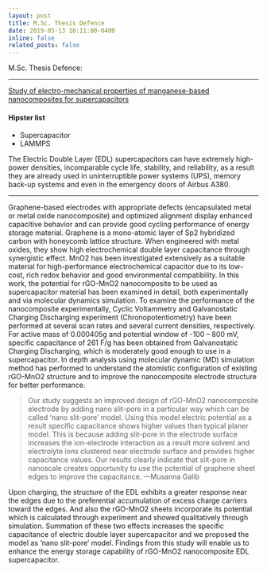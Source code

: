 ```yaml
---
layout: post
title: M.Sc. Thesis Defence
date: 2019-05-13 16:11:00-0400
inline: false
related_posts: false
---
```


M.Sc. Thesis Defence: 
***

<a href="http://lib.buet.ac.bd:8080/xmlui/handle/123456789/5337">Study of electro-mechanical properties of manganese-based nanocomposites for supercapacitors</a> 

#### Hipster list
<ul>
    <li>Supercapacitor</li>
    <li>LAMMPS</li>
</ul>

The Electric Double Layer (EDL) supercapacitors can have extremely high-power densities, incomparable cycle life, stability, and reliability, as a result they are already used in uninterruptible power systems (UPS), memory back-up systems and even in the emergency doors of Airbus A380.

***

 Graphene-based electrodes with appropriate defects (encapsulated metal or metal oxide nanocomposite) and optimized alignment display enhanced capacitive behavior and can provide good cycling performance of energy storage material. Graphene is a mono-atomic layer of Sp2 hybridized carbon with honeycomb lattice structure. When engineered with metal oxides, they show high electrochemical double layer capacitance through synergistic effect. MnO2 has been investigated extensively as a suitable material for high-performance electrochemical capacitor due to its low-cost, rich redox behavior and good environmental compatibility. In this work, the potential for rGO-MnO2 nanocomposite to be used as supercapacitor material has been examined in detail, both experimentally and via molecular dynamics simulation. To examine the performance of the nanocomposite experimentally, Cyclic Voltammetry and Galvanostatic Charging Discharging experiment (Chronopotentiometry) have been performed at several scan rates and several current densities, respectively. For active mass of 0.000405g and potential window of -100 – 800 mV, specific capacitance of 261 F/g has been obtained from Galvanostatic Charging Discharging, which is moderately good enough to use in a supercapacitor. In depth analysis using molecular dynamic (MD) simulation method has performed to understand the atomistic configuration of existing rGO-MnO2 structure and to improve the nanocomposite electrode structure for better performance.  
 
> Our study suggests an improved design of rGO-MnO2 nanocomposite electrode by adding nano slit-pore in a particular way which can be called ‘nano slit-pore’ model. Using this model electric potential as a result specific capacitance shows higher values than typical planer model. This is because adding slit-pore in the electrode surface increases the ion-electrode interaction as a result more solvent and electrolyte ions clustered near electrode surface and provides higher capacitance values. Our results clearly indicate that slit-pore in nanoscale creates opportunity to use the potential of graphene sheet edges to improve the capacitance.
> —Musanna Galib

Upon charging, the structure of the EDL exhibits a greater response near the edges due to the preferential accumulation of excess charge carriers toward the edges. And also the rGO-MnO2 sheets incorporate its potential which is calculated through experiment and showed qualitatively through simulation. Summation of these two effects increases the specific capacitance of electric double layer supercapacitor and we proposed the model as ‘nano slit-pore’ model. Findings from this study will enable us to enhance the energy storage capability of rGO-MnO2 nanocomposite EDL supercapacitor.
